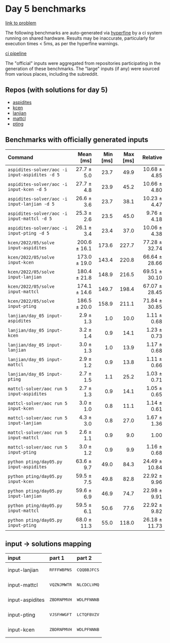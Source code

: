 # Day 5 benchmarks

[link to problem](http://adventofcode.com/2022/day/5)

The following benchmarks are auto-generated via [hyperfine](https://github.com/sharkdp/hyperfine) by a ci system running on shared hardware. Results may be inaccurate, particularly for execution times < 5ms, as per the hyperfine warnings.

[ci pipeline](http://ci.papercode.net:8080/teams/aoc2022/pipelines/aoc-compare-2022)

The "official" inputs were aggregated from repositories participating in the generation of these benchmarks. The "large" inputs (if any) were sourced from various places, including the subreddit.

## Repos (with solutions for day 5)


- [aspidites](https://github.com/aspidites/aoc2022)
- [kcen](https://github.com/kcen/AdventOfCode)
- [lanjian](https://github.com/LanJian/aoc-2022)
- [mattcl](https://github.com/mattcl/aoc2022)
- [pting](https://github.com/pting/aoc2022)

## Benchmarks with officially generated inputs
| Command | Mean [ms] | Min [ms] | Max [ms] | Relative |
|:---|---:|---:|---:|---:|
| `aspidites-solver/aoc -i input-aspidites -d 5` | 27.7 ± 5.0 | 23.7 | 49.9 | 10.68 ± 4.85 |
| `aspidites-solver/aoc -i input-kcen -d 5` | 27.7 ± 4.8 | 23.9 | 45.2 | 10.66 ± 4.80 |
| `aspidites-solver/aoc -i input-lanjian -d 5` | 26.6 ± 3.6 | 23.7 | 38.1 | 10.23 ± 4.47 |
| `aspidites-solver/aoc -i input-mattcl -d 5` | 25.3 ± 2.6 | 23.5 | 45.0 | 9.76 ± 4.18 |
| `aspidites-solver/aoc -i input-pting -d 5` | 26.1 ± 3.4 | 23.4 | 37.0 | 10.06 ± 4.38 |
| `kcen/2022/05/solve input-aspidites` | 200.6 ± 16.1 | 173.6 | 227.7 | 77.28 ± 32.74 |
| `kcen/2022/05/solve input-kcen` | 173.0 ± 19.0 | 143.4 | 220.8 | 66.64 ± 28.66 |
| `kcen/2022/05/solve input-lanjian` | 180.4 ± 21.8 | 148.9 | 216.5 | 69.51 ± 30.10 |
| `kcen/2022/05/solve input-mattcl` | 174.1 ± 14.6 | 149.7 | 198.4 | 67.07 ± 28.45 |
| `kcen/2022/05/solve input-pting` | 186.5 ± 20.0 | 158.9 | 211.1 | 71.84 ± 30.85 |
| `lanjian/day_05 input-aspidites` | 2.9 ± 1.3 | 1.0 | 10.0 | 1.11 ± 0.68 |
| `lanjian/day_05 input-kcen` | 3.2 ± 1.4 | 0.9 | 14.1 | 1.23 ± 0.73 |
| `lanjian/day_05 input-lanjian` | 3.0 ± 1.3 | 1.0 | 13.9 | 1.17 ± 0.68 |
| `lanjian/day_05 input-mattcl` | 2.9 ± 1.2 | 0.9 | 13.8 | 1.11 ± 0.66 |
| `lanjian/day_05 input-pting` | 2.7 ± 1.5 | 1.1 | 25.2 | 1.03 ± 0.71 |
| `mattcl-solver/aoc run 5 input-aspidites` | 2.7 ± 1.3 | 0.9 | 14.1 | 1.05 ± 0.65 |
| `mattcl-solver/aoc run 5 input-kcen` | 3.0 ± 1.0 | 0.8 | 11.1 | 1.14 ± 0.61 |
| `mattcl-solver/aoc run 5 input-lanjian` | 4.3 ± 3.0 | 0.8 | 27.0 | 1.67 ± 1.36 |
| `mattcl-solver/aoc run 5 input-mattcl` | 2.6 ± 1.1 | 0.9 | 9.0 | 1.00 |
| `mattcl-solver/aoc run 5 input-pting` | 3.0 ± 1.2 | 0.9 | 9.9 | 1.16 ± 0.68 |
| `python pting/day05.py input-aspidites` | 63.6 ± 9.7 | 49.0 | 84.3 | 24.49 ± 10.84 |
| `python pting/day05.py input-kcen` | 59.5 ± 7.5 | 49.8 | 82.8 | 22.92 ± 9.96 |
| `python pting/day05.py input-lanjian` | 59.6 ± 6.9 | 46.9 | 74.7 | 22.98 ± 9.91 |
| `python pting/day05.py input-mattcl` | 59.5 ± 6.1 | 50.6 | 77.6 | 22.92 ± 9.82 |
| `python pting/day05.py input-pting` | 68.0 ± 11.3 | 55.0 | 118.0 | 26.18 ± 11.73 |

## input -> solutions mapping
|input|part 1|part 2|
|:---|:---|:---|
|input-lanjian|<pre>RFFFWBPNS</pre>|<pre>CQQBBJFCS</pre>|
|input-mattcl|<pre>VQZNJMWTR</pre>|<pre>NLCDCLVMQ</pre>|
|input-aspidites|<pre>ZBDRNPMVH</pre>|<pre>WDLPFNNNB</pre>|
|input-pting|<pre>VJSFHWGFT</pre>|<pre>LCTQFBVZV</pre>|
|input-kcen|<pre>ZBDRNPMVH</pre>|<pre>WDLPFNNNB</pre>|
